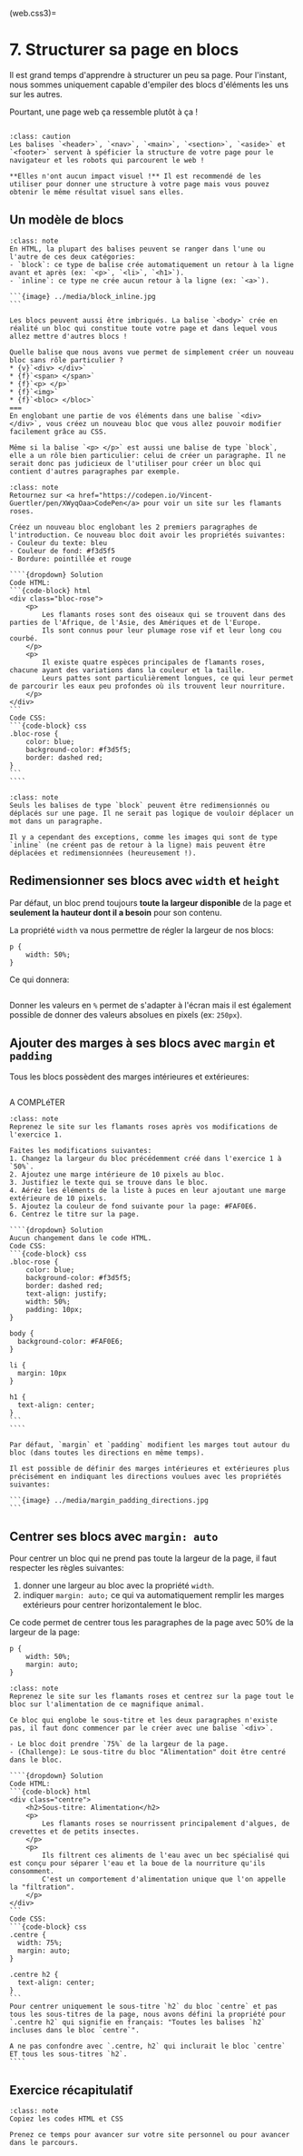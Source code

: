 (web.css3)=

# 7. Structurer sa page en blocs

Il est grand temps d'apprendre à structurer un peu sa page. Pour l'instant, nous sommes uniquement capable d'empiler des blocs d'éléments les uns sur les autres.

Pourtant, une page web ça ressemble plutôt à ça !

```{image} ../media/structure_page_web.jpg
```

```{admonition} Attention
:class: caution
Les balises `<header>`, `<nav>`, `<main>`, `<section>`, `<aside>` et `<footer>` servent à spéficier la structure de votre page pour le navigateur et les robots qui parcourent le web !

**Elles n'ont aucun impact visuel !** Il est recommendé de les utiliser pour donner une structure à votre page mais vous pouvez obtenir le même résultat visuel sans elles.
```

## Un modèle de blocs

````{admonition} Rappel
:class: note
En HTML, la plupart des balises peuvent se ranger dans l'une ou l'autre de ces deux catégories:
- `block`: ce type de balise crée automatiquement un retour à la ligne avant et après (ex: `<p>`, `<li>`, `<h1>`).
- `inline`: ce type ne crée aucun retour à la ligne (ex: `<a>`).

```{image} ../media/block_inline.jpg
```

Les blocs peuvent aussi être imbriqués. La balise `<body>` crée en réalité un bloc qui constitue toute votre page et dans lequel vous allez mettre d'autres blocs !
````

```{question} Couleur de fond du site
Quelle balise que nous avons vue permet de simplement créer un nouveau bloc sans rôle particulier ?
* {v}`<div> </div>`
* {f}`<span> </span>`
* {f}`<p> </p>`
* {f}`<img>`
* {f}`<bloc> </bloc>`
===
En englobant une partie de vos éléments dans une balise `<div> </div>`, vous créez un nouveau bloc que vous allez pouvoir modifier facilement grâce au CSS.

Même si la balise `<p> </p>` est aussi une balise de type `block`, elle a un rôle bien particulier: celui de créer un paragraphe. Il ne serait donc pas judicieux de l'utiliser pour créer un bloc qui contient d'autres paragraphes par exemple.
```

`````{admonition} Exercice 1
:class: note
Retournez sur <a href="https://codepen.io/Vincent-Guertler/pen/XWyqOaa>CodePen</a> pour voir un site sur les flamants roses.

Créez un nouveau bloc englobant les 2 premiers paragraphes de l'introduction. Ce nouveau bloc doit avoir les propriétés suivantes:
- Couleur du texte: bleu
- Couleur de fond: #f3d5f5
- Bordure: pointillée et rouge

````{dropdown} Solution
Code HTML:
```{code-block} html
<div class="bloc-rose">
    <p>
        Les flamants roses sont des oiseaux qui se trouvent dans des parties de l'Afrique, de l'Asie, des Amériques et de l'Europe. 
        Ils sont connus pour leur plumage rose vif et leur long cou courbé.
    </p>
    <p>
        Il existe quatre espèces principales de flamants roses, chacune ayant des variations dans la couleur et la taille.
        Leurs pattes sont particulièrement longues, ce qui leur permet de parcourir les eaux peu profondes où ils trouvent leur nourriture.
    </p>
</div>
```
Code CSS:
```{code-block} css
.bloc-rose {
    color: blue;
    background-color: #f3d5f5;
    border: dashed red;
}
```
````
`````

```{admonition} Important
:class: note
Seuls les balises de type `block` peuvent être redimensionnés ou déplacés sur une page. Il ne serait pas logique de vouloir déplacer un mot dans un paragraphe.

Il y a cependant des exceptions, comme les images qui sont de type `inline` (ne créent pas de retour à la ligne) mais peuvent être déplacées et redimensionnées (heureusement !).
```

## Redimensionner ses blocs avec `width` et `height`

Par défaut, un bloc prend toujours **toute la largeur disponible** de la page et **seulement la hauteur dont il a besoin** pour son contenu.

La propriété `width` va nous permettre de régler la largeur de nos blocs:

```{code-block} css
p {  
    width: 50%;
}
```

Ce qui donnera:

```{image} ../media/css_width.jpg
```

Donner les valeurs en `%` permet de s'adapter à l'écran mais il est également possible de donner des valeurs absolues en pixels (ex: `250px`).

## Ajouter des marges à ses blocs avec `margin` et `padding`

Tous les blocs possèdent des marges intérieures et extérieures:

```{image} ../media/margin_padding.jpg
```

A COMPLéTER

`````{admonition} Exercice 2
:class: note
Reprenez le site sur les flamants roses après vos modifications de l'exercice 1.

Faites les modifications suivantes:
1. Changez la largeur du bloc précédemment créé dans l'exercice 1 à `50%`.
2. Ajoutez une marge intérieure de 10 pixels au bloc.
3. Justifiez le texte qui se trouve dans le bloc.
4. Aéréz les éléments de la liste à puces en leur ajoutant une marge extérieure de 10 pixels.
5. Ajoutez la couleur de fond suivante pour la page: #FAF0E6.
6. Centrez le titre sur la page.

````{dropdown} Solution
Aucun changement dans le code HTML.  
Code CSS:
```{code-block} css
.bloc-rose {
    color: blue;
    background-color: #f3d5f5;
    border: dashed red;
    text-align: justify;
    width: 50%;
    padding: 10px;
}

body {
  background-color: #FAF0E6;
}

li {
  margin: 10px
}

h1 {
  text-align: center;
}
```
````
`````

````{dropdown} Être plus précis ?
Par défaut, `margin` et `padding` modifient les marges tout autour du bloc (dans toutes les directions en même temps).

Il est possible de définir des marges intérieures et extérieures plus précisément en indiquant les directions voulues avec les propriétés suivantes:

```{image} ../media/margin_padding_directions.jpg
```
````

## Centrer ses blocs avec `margin: auto`

Pour centrer un bloc qui ne prend pas toute la largeur de la page, il faut respecter les règles suivantes:

1. donner une largeur au bloc avec la propriété `width`.
2. indiquer `margin: auto;` ce qui va automatiquement remplir les marges extérieurs pour centrer horizontalement le bloc.

Ce code permet de centrer tous les paragraphes de la page avec 50% de la largeur de la page:

```{code-block} css
p {  
    width: 50%;
    margin: auto;
}
```

`````{admonition} Exercice 3
:class: note
Reprenez le site sur les flamants roses et centrez sur la page tout le bloc sur l'alimentation de ce magnifique animal.

Ce bloc qui englobe le sous-titre et les deux paragraphes n'existe pas, il faut donc commencer par le créer avec une balise `<div>`.

- Le bloc doit prendre `75%` de la largeur de la page.
- (Challenge): Le sous-titre du bloc "Alimentation" doit être centré dans le bloc.

````{dropdown} Solution
Code HTML:
```{code-block} html
<div class="centre">
    <h2>Sous-titre: Alimentation</h2>
    <p>
        Les flamants roses se nourrissent principalement d'algues, de crevettes et de petits insectes.
    </p>
    <p>
        Ils filtrent ces aliments de l'eau avec un bec spécialisé qui est conçu pour séparer l'eau et la boue de la nourriture qu'ils consomment. 
        C'est un comportement d'alimentation unique que l'on appelle la "filtration".
    </p>
</div>
```
Code CSS:
```{code-block} css
.centre {
  width: 75%;
  margin: auto;
}

.centre h2 {
  text-align: center;
}
```
Pour centrer uniquement le sous-titre `h2` du bloc `centre` et pas tous les sous-titres de la page, nous avons défini la propriété pour `.centre h2` qui signifie en français: "Toutes les balises `h2` incluses dans le bloc `centre`".

A ne pas confondre avec `.centre, h2` qui inclurait le bloc `centre` ET tous les sous-titres `h2`.
````
`````

## Exercice récapitulatif

```{admonition} Exercice (récapitulatif)
:class: note
Copiez les codes HTML et CSS 

Prenez ce temps pour avancer sur votre site personnel ou pour avancer dans le parcours.
```
